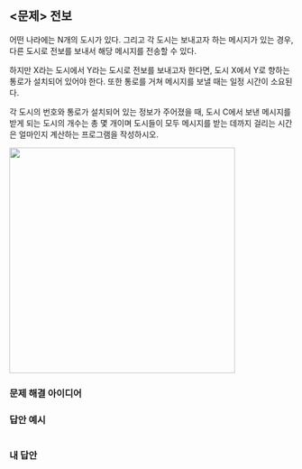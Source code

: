 ## <문제> 전보
어떤 나라에는 N개의 도시가 있다. 그리고 각 도시는 보내고자 하는 메시지가 있는 경우, 다른 도시로 
전보를 보내서 해당 메시지를 전송할 수 있다.

하지만 X라는 도시에서 Y라는 도시로 전보를 보내고자 한다면, 도시 X에서 Y로 향하는 통로가 설치되어 
있어야 한다. 또한 통로를 거쳐 메시지를 보낼 때는 일정 시간이 소요된다.

각 도시의 번호와 통로가 설치되어 있는 정보가 주어졌을 때, 도시 C에서 보낸 메시지를 받게 되는 도시의 
개수는 총 몇 개이며 도시들이 모두 메시지를 받는 데까지 걸리는 시간은 얼마인지 계산하는 프로그램을 
작성하시오.

<img src=https://user-images.githubusercontent.com/62216628/162418408-f539a0ae-8fab-47ef-acf0-dc4638d9b4fe.png width=400px></img>

### 문제 해결 아이디어

### 답안 예시
```

```

### 내 답안
```

```
